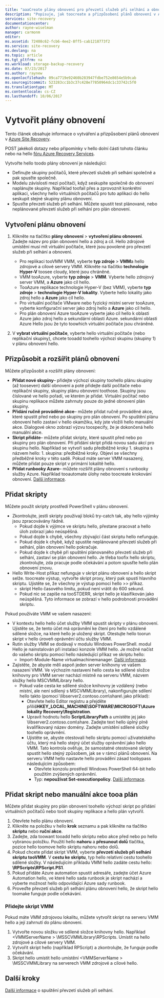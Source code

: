 ```yaml
---
title: "aaaCreate plány obnovení pro převzetí služeb při selhání a obnovení v Azure Site Recovery | Microsoft Docs"
description: "Popisuje, jak toocreate a přizpůsobení plánů obnovení v Azure Site Recovery toofail přes a obnovení virtuálních počítačů a fyzických serverů"
services: site-recovery
documentationcenter: 
author: rayne-wiselman
manager: carmonm
editor: 
ms.assetid: 72408c62-fcb6-4ee2-8ff5-cab1218773f2
ms.service: site-recovery
ms.devlang: na
ms.topic: article
ms.tgt_pltfrm: na
ms.workload: storage-backup-recovery
ms.date: 07/23/2017
ms.author: raynew
ms.openlocfilehash: 09ca7719e92460b283947fdbe752e8654e5b9cab
ms.sourcegitcommit: 523283cc1b3c37c428e77850964dc1c33742c5f0
ms.translationtype: MT
ms.contentlocale: cs-CZ
ms.lasthandoff: 10/06/2017
---
```

# <a name="create-recovery-plans"></a>Vytvořit plány obnovení


Tento článek obsahuje informace o vytváření a přizpůsobení plánů obnovení v [Azure Site Recovery](site-recovery-overview.md).

POST jakékoli dotazy nebo připomínky v hello dolní části tohoto článku nebo na hello [fóru Azure Recovery Services](https://social.msdn.microsoft.com/forums/azure/home?forum=hypervrecovmgr).

 Vytvořte hello toodo plány obnovení je následující:

* Definujte skupiny počítačů, které převzetí služeb při selhání společně a pak spusťte společně.
* Modelu závislosti mezi počítači, když seskupíte společně do obnovení naplánujte skupiny. Například toofail přes a zprovoznit konkrétní aplikaci, všechny hello virtuálních počítačů pro tuto aplikaci do hello seskupit stejné skupiny plánu obnovení.
* Spusťte převzetí služeb při selhání. Můžete spustit test plánované, nebo neplánované převzetí služeb při selhání pro plán obnovení.


## <a name="create-a-recovery-plan"></a>Vytvoření plánu obnovení

1. Klikněte na tlačítko **plány obnovení** > **vytvoření plánu obnovení**.
   Zadejte název pro plán obnovení hello a zdroj a cíl. Hello zdrojové umístění musí mít virtuální počítače, které jsou povolené pro převzetí služeb při selhání a obnovení.

    - Pro replikaci tooVMM VMM, vyberte **typ zdroje** > **VMM**a hello zdrojové a cílové servery VMM. Klikněte na tlačítko **technologie Hyper-V** toosee cloudy, které jsou chráněné.
    - VMM tooAzure, vyberte **typ zdroje** > **VMM**.  Vyberte hello zdrojový server VMM, a **Azure** jako cíl hello.
    - TooAzure replikace technologie Hyper-V (bez VMM), vyberte **typ zdroje** > **technologie Hyper-V lokality**. Vyberte hello lokality jako zdroj hello a **Azure** jako cíl hello.
    - Pro virtuální počítače VMware nebo fyzický místní server tooAzure, vyberte konfigurační server jako zdroj hello a **Azure** jako cíl hello.
    - Pro plán obnovení Azure tooAzure vyberte jako cíl hello k oblasti Azure jako zdroj hello a sekundární oblasti Azure. sekundární oblasti Azure Hello jsou že tyto toowhich virtuální počítače jsou chráněné.
2. V **vybrat virtuální počítače**, vyberte hello virtuální počítače (nebo replikační skupiny), chcete tooadd toohello výchozí skupinu (skupiny 1) v plánu obnovení hello.

## <a name="customize-and-extend-recovery-plans"></a>Přizpůsobit a rozšířit plánů obnovení

Můžete přizpůsobit a rozšířit plány obnovení:

- **Přidat nové skupiny**– přidejte výchozí skupiny toohello plánu skupiny (až tooseven) další obnovení a poté přidejte další počítače nebo replikační skupiny, skupiny plánu obnovení toothose. Skupiny jsou číslované ve hello pořadí, ve kterém je přidat. Virtuální počítač nebo skupinu replikace můžete zahrnuty pouze do jedné obnovení plán skupiny.
- **Přidání ručně prováděné akce**– můžete přidat ručně prováděné akce, které spustit před nebo po skupiny pro plán obnovení. Po spuštění plánu obnovení hello zastaví v hello okamžiku, kdy jste vložili hello manuální akce. Dialogové okno zobrazí výzvu toospecify, že je dokončená hello manuální akce.
- **Skript přidáte**– můžete přidat skripty, které spustit před nebo po skupiny pro plán obnovení. Při přidání skript přidá novou sadu akcí pro skupinu hello. Například se vytvoří sadu předběžné kroky 1. skupina s názvem hello: 1. skupina: předběžné kroky. Objeví se všechny předběžné kroky v této sadě. Pokud máte server VMM nasazený, můžete přidat pouze skript v primární lokalitě hello.
- **Přidat runbooky Azure**– můžete rozšířit plány obnovení s runbooky služby Azure. Například tooautomate úlohy nebo toocreate krokování obnovení. [Další informace](site-recovery-runbook-automation.md).

## <a name="add-scripts"></a>Přidat skripty

Můžete použít skripty prostředí PowerShell v plánu obnovení.

 - Zkontrolujte, jestli skripty používají bloků try-catch tak, aby hello výjimky jsou zpracovávány řádně.
    - Pokud dojde k výjimce ve skriptu hello, přestane pracovat a hello úloh zobrazí jako neúspěšná.
    - Pokud dojde k chybě, všechny zbývající část skriptu hello nefunguje.
    - Pokud dojde k chybě, když spustíte neplánované převzetí služeb při selhání, plán obnovení hello pokračuje.
    - Pokud dojde k chybě při spuštění plánovaného převzetí služeb při selhání, zastaví se plán obnovení hello. Je třeba toofix hello skriptu, zkontrolujte, zda pracuje podle očekávání a potom spusťte hello plán obnovení znovu.
- Hello Write-Host příkaz nefunguje v skript plánu obnovení a hello skript selže. toocreate výstup, vytvořte skript proxy, který pak spustí hlavního skriptu. Ujistěte se, že všechny je výstup pomocí hello >> příkaz.
  * skript Hello časového limitu, pokud není vrátit do 600 sekund.
  * Pokud nic se zapíše na tooSTDERR, skript hello je klasifikován jako neúspěšná. Tyto informace se zobrazí v hello podrobnosti provádění skriptu.

Pokud používáte VMM ve vašem nasazení:

* V kontextu hello hello účet služby VMM spustit skripty v plánu obnovení. Ujistěte se, že tento účet má oprávnění ke čtení pro hello vzdálené sdílené složce, na které hello je uložený skript. Otestujte hello toorun skript v hello úroveň oprávnění účtu služby VMM.
* Rutin služby VMM se dodávají v modulu Windows PowerShell. modul Hello je nainstalován při instalaci konzole VMM hello. Je možné načíst do vašeho skriptu pomocí hello následující příkaz ve skriptu hello:
   - Import-Module-Name virtualmachinemanager. [Další informace](https://technet.microsoft.com/library/hh875013.aspx).
* Zajistěte, že abyste měli aspoň jeden server knihovny ve vašem nasazení VMM. Ve výchozím nastavení hello cesta ke sdílené složce knihovny pro VMM server nachází místně na serveru VMM, názvem složky hello MSCVMMLibrary hello.
    * Pokud vaše cesta ke sdílené složce knihovny je vzdálený (nebo místní, ale není sdílený s MSCVMMLibrary), nakonfigurujte sdílení hello takto (pomocí \\libserver2.contoso.com\share\ jako příklad):
      * Otevřete hello Editor registru a přejděte příliš**HKEY_LOCAL_MACHINE\SOFTWARE\MICROSOFT\Azure lokality Recovery\Registration**.
      * Upravit hodnotu hello **ScriptLibraryPath** a umístěte jej jako \\libserver2.contoso.com\share\. Zadejte text hello úplný plně kvalifikovaný název domény. Zadejte umístění sdílené složky toohello oprávnění.
      * Ujistěte se, abyste otestovali hello skriptu pomocí uživatelského účtu, který má hello stejný účet služby oprávnění jako hello VMM. Tato kontrola ověřuje, že samostatné otestované skripty spustit hello stejný způsobem, jak se v rámci plánů obnovení. Na serveru VMM hello nastavte hello provádění zásad toobypass následujícím způsobem:
        * Otevřete konzolu prostředí Windows PowerShell 64-bit hello použitím zvýšených oprávnění.
        * Typ: **nepoužívat Set-executionpolicy**. [Další informace](https://technet.microsoft.com/library/ee176961.aspx).

## <a name="add-a-script-or-manual-action-tooa-plan"></a>Přidat skript nebo manuální akce tooa plán

Můžete přidat skupiny pro plán obnovení toohello výchozí skript po přidání virtuálních počítačů nebo tooit skupiny replikace a hello plán vytvořil.

1. Otevřete hello plánu obnovení.
2. Klikněte na položku v hello **krok** seznamu a pak klikněte na tlačítko **skriptu** nebo **ruční akce**.
3. Zadejte, zda toowant tooadd hello skriptu nebo akce před nebo po hello vybranou položku. Použití hello **nahoru** a **přesunout dolů** tlačítka, pozice hello toomove hello skriptu nahoru nebo dolů.
4. Pokud chcete přidat skript VMM, vyberte **převzetí služeb při selhání skriptu tooVMM**. V **cestu ke skriptu**, typ hello relativní cestu toohello sdílené složky. V následujícím příkladu VMM hello zadáte cestu hello: **\RPScripts\RPScript.PS1**.
5. Pokud přidáte Azure automation spustit adresáře, zadejte účet Azure Automation hello, ve které hello sada runbook je skript nachází a vyberte možnost hello odpovídající Azure sady runbook.
6. Proveďte převzetí služeb při selhání plánu obnovení hello, že skript hello toomake funguje podle očekávání.


### <a name="add-a-vmm-script"></a>Přidejte skript VMM

Pokud máte VMM zdrojovou lokalitu, můžete vytvořit skript na serveru VMM hello a její zahrnutí do plánu obnovení.

1. Vytvořte novou složku ve sdílené složce knihovny hello. Například \<VMMServerName > \MSSCVMMLibrary\RPScripts. Umístit na hello zdrojové a cílové servery VMM.
2. Vytvořit skript hello (například RPScript) a zkontrolujte, že funguje podle očekávání.
3. Skript hello umístit hello umístění \<VMMServerName > \MSSCVMMLibrary na serverech VMM zdrojové a cílové hello.


## <a name="next-steps"></a>Další kroky

[Další informace](site-recovery-failover.md) o spuštění převzetí služeb při selhání.
